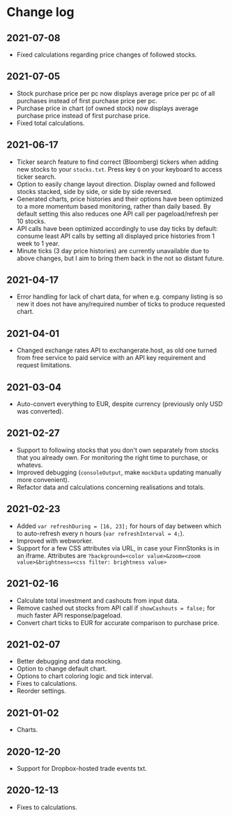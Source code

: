 # Change log

## 2021-07-08
- Fixed calculations regarding price changes of followed stocks.

## 2021-07-05
- Stock purchase price per pc now displays average price per pc of all purchases instead of first purchase price per pc.
- Purchase price in chart (of owned stock) now displays average purchase price instead of first purchase price.
- Fixed total calculations.

## 2021-06-17

- Ticker search feature to find correct (Bloomberg) tickers when adding new stocks to your `stocks.txt`. Press key `Q` on your keyboard to access ticker search.
- Option to easily change layout direction. Display owned and followed stocks stacked, side by side, or side by side reversed.
- Generated charts, price histories and their options have been optimized to a more momentum based monitoring, rather than daily based. By default setting this also reduces one API call per pageload/refresh per 10 stocks.
- API calls have been optimized accordingly to use day ticks by default: consume least API calls by setting all displayed price histories from 1 week to 1 year.
- Minute ticks (3 day price histories) are currently unavailable due to above changes, but I aim to bring them back in the not so distant future.

## 2021-04-17

- Error handling for lack of chart data, for when e.g. company listing is so new it does not have any/required number of ticks to produce requested chart.

## 2021-04-01

- Changed exchange rates API to exchangerate.host, as old one turned from free service to paid service with an API key requirement and request limitations.

## 2021-03-04

- Auto-convert everything to EUR, despite currency (previously only USD was converted).

## 2021-02-27

- Support to following stocks that you don't own separately from stocks that you already own. For monitoring the right time to purchase, or whatevs.
- Improved debugging (`consoleOutput`, make `mockData` updating manually more convenient).
- Refactor data and calculations concerning realisations and totals.

## 2021-02-23

- Added `var refreshDuring = [16, 23];` for hours of day between which to auto-refresh every n hours (`var refreshInterval = 4;`).
- Improved with webworker.
- Support for a few CSS attributes via URL, in case your FinnStonks is in an iframe. Attributes are `?background=<color value>&zoom=<zoom value>&brightness=<css filter: brightness value>`

## 2021-02-16

- Calculate total investment and cashouts from input data.
- Remove cashed out stocks from API call if `showCashouts = false;` for much faster API response/pageload.
- Convert chart ticks to EUR for accurate comparison to purchase price.

## 2021-02-07

- Better debugging and data mocking.
- Option to change default chart.
- Options to chart coloring logic and tick interval.
- Fixes to calculations.
- Reorder settings.

## 2021-01-02

- Charts.

## 2020-12-20

- Support for Dropbox-hosted trade events txt.

## 2020-12-13

- Fixes to calculations.
